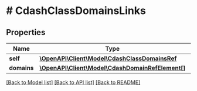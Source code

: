 # # CdashClassDomainsLinks

## Properties

Name | Type | Description | Notes
------------ | ------------- | ------------- | -------------
**self** | [**\OpenAPI\Client\Model\CdashClassDomainsRef**](CdashClassDomainsRef.md) |  | [optional]
**domains** | [**\OpenAPI\Client\Model\CdashDomainRefElement[]**](CdashDomainRefElement.md) |  | [optional]

[[Back to Model list]](../../README.md#models) [[Back to API list]](../../README.md#endpoints) [[Back to README]](../../README.md)
